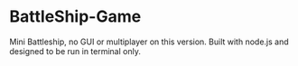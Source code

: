 # BattleShip-Game 
Mini Battleship, no GUI or multiplayer on this version. Built with node.js and designed to be run in terminal only. 

